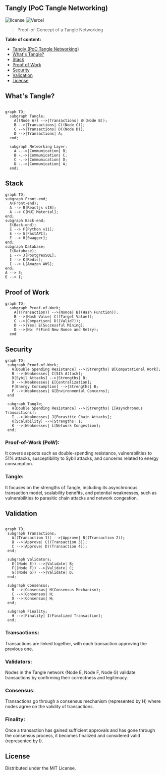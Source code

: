 ## Tangly (PoC Tangle Networking)

![license](https://img.shields.io/badge/license-MIT-blue.svg)
![Vercel](https://vercelbadge.vercel.app/api/roleyder02/tangly)

> Proof-of-Concept of a Tangle Networking


**Table of content:**
- [Tangly (PoC Tangle Networking)](#tangly-poc-tangle-networking)
- [What's Tangle?](#whats-tangle)
- [Stack](#stack)
- [Proof of Work](#proof-of-work)
- [Security](#security)
- [Validation](#validation)
- [License](#license)


 <!-- headings -->
 <a id="item-one"></a>
 ## What's Tangle?
```mermaid

graph TD;
  subgraph Tangle;
    A((Node A)) -->|Transactions| B((Node B));
    B -->|Transactions| C((Node C));
    C -->|Transactions| D((Node D));
    D -->|Transactions| A;
  end;
  
  subgraph Networking Layer;
    A -.->|Communication| B;
    B -.->|Communication| C;
    C -.->|Communication| D;
    D -.->|Communication| A;
  end;
```

  <a id="item-stack"></a>
 ## Stack

```mermaid
graph TD;
subgraph Front-end;
  A(Front-end);
  A --> B[Reactjs v18];
  A --> C[MUI Material];
end;
subgraph Back-end;
  E(Back-end);
  E --> F[Python v11];
  E --> G[FastAPI];
  E --> H[Swagger];
end;
subgraph Database;
  I(Database);
  I --> J[PostgresSQL];
  I --> K[Redis];
  I --> L[Amazon AWS];
end;
A --> E;
E --> I;
```
 
 <a id="item-two"></a>
 ## Proof of Work
```mermaid
graph TD;
  subgraph Proof-of-Work;
    A((Transaction)) -->|Nonce| B((Hash Function));
    B -->|Hash Value| C((Target Value));
    C -->|Comparison| D((Valid?));
    D -->|Yes| E(Successful Mining);
    D -->|No| F(Find New Nonce and Retry);
  end

```
 
 <a id="item-three"></a>
 ## Security
 ```mermaid
graph TD;
  subgraph Proof-of-Work;
    A[Double Spending Resistance] -->|Strengths| B[Computational Work];
    B -->|Weaknesses| C[51% Attack];
    D[Sybil Attacks] -->|Strengths| B;
    D -->|Weaknesses| E[Centralization];
    F[Energy Consumption] -->|Strengths| B;
    F -->|Weaknesses| G[Environmental Concerns];
  end

  subgraph Tangle;
    H[Double Spending Resistance] -->|Strengths| I[Asynchronous Transactions];
    I -->|Weaknesses| J[Parasitic Chain Attacks];
    K[Scalability] -->|Strengths| I;
    K -->|Weaknesses| L[Network Congestion];
  end;
```
### Proof-of-Work (PoW):

It covers aspects such as double-spending resistance, vulnerabilities to 51% attacks, susceptibility to Sybil attacks, and concerns related to energy consumption.

### Tangle:

It focuses on the strengths of Tangle, including its asynchronous transaction model, scalability benefits, and potential weaknesses, such as vulnerabilities to parasitic chain attacks and network congestion.


<a id="item-four"></a>
 ## Validation
 ```mermaid

graph TD;
  subgraph Transactions;
    A((Transaction 1)) -->|Approve| B((Transaction 2));
    B -->|Approve| C((Transaction 3));
    C -->|Approve| D((Transaction 4));
  end;

  subgraph Validators;
    E((Node E)) -->|Validate| B;
    F((Node F)) -->|Validate| C;
    G((Node G)) -->|Validate| D;
  end;

  subgraph Consensus;
    B -->|Consensus| H(Consensus Mechanism);
    C -->|Consensus| H;
    D -->|Consensus| H;
  end;

  subgraph Finality;
    H -->|Finality| I(Finalized Transaction);
  end;

```
### Transactions:
Transactions are linked together, with each transaction approving the previous one.

### Validators:
Nodes in the Tangle network (Node E, Node F, Node G) validate transactions by confirming their correctness and legitimacy.

### Consensus:
Transactions go through a consensus mechanism (represented by H) where nodes agree on the validity of transactions.

### Finality:
Once a transaction has gained sufficient approvals and has gone through the consensus process, it becomes finalized and considered valid (represented by I).

## License

Distributed under the MIT License. 
